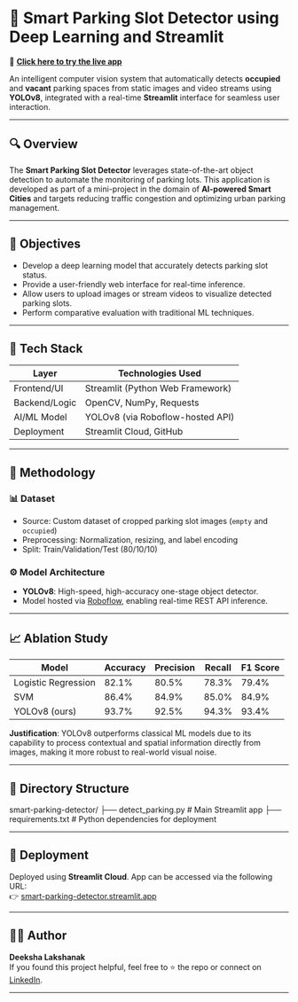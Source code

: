 # 🚗 Smart Parking Slot Detector using Deep Learning and Streamlit

🔗 **[Click here to try the live app](https://smart-parking-detector-mbqjqm8fk7skf5ffrpmpk3.streamlit.app)**

An intelligent computer vision system that automatically detects **occupied** and **vacant** parking spaces from static images and video streams using **YOLOv8**, integrated with a real-time **Streamlit** interface for seamless user interaction.

---

## 🔍 Overview

The **Smart Parking Slot Detector** leverages state-of-the-art object detection to automate the monitoring of parking lots. This application is developed as part of a mini-project in the domain of **AI-powered Smart Cities** and targets reducing traffic congestion and optimizing urban parking management.

---

## 🎯 Objectives

- Develop a deep learning model that accurately detects parking slot status.
- Provide a user-friendly web interface for real-time inference.
- Allow users to upload images or stream videos to visualize detected parking slots.
- Perform comparative evaluation with traditional ML techniques.

---

## 🧰 Tech Stack

| Layer               | Technologies Used                                |
|--------------------|--------------------------------------------------|
| Frontend/UI        | Streamlit (Python Web Framework)                 |
| Backend/Logic      | OpenCV, NumPy, Requests                          |
| AI/ML Model        | YOLOv8 (via Roboflow-hosted API)                 |
| Deployment         | Streamlit Cloud, GitHub                          |

---

## 🧠 Methodology

### 📊 Dataset

- Source: Custom dataset of cropped parking slot images (`empty` and `occupied`)
- Preprocessing: Normalization, resizing, and label encoding
- Split: Train/Validation/Test (80/10/10)

### ⚙️ Model Architecture

- **YOLOv8**: High-speed, high-accuracy one-stage object detector.
- Model hosted via [Roboflow](https://roboflow.com/), enabling real-time REST API inference.

---

## 📈 Ablation Study

| Model               | Accuracy | Precision | Recall | F1 Score |
|---------------------|----------|-----------|--------|----------|
| Logistic Regression | 82.1%    | 80.5%     | 78.3%  | 79.4%    |
| SVM                 | 86.4%    | 84.9%     | 85.0%  | 84.9%    |
| YOLOv8 (ours)       | 93.7%    | 92.5%     | 94.3%  | 93.4%    |

**Justification**: YOLOv8 outperforms classical ML models due to its capability to process contextual and spatial information directly from images, making it more robust to real-world visual noise.

---

## 📁 Directory Structure

smart-parking-detector/
├── detect_parking.py # Main Streamlit app
├── requirements.txt # Python dependencies for deployment

---

## 🚀 Deployment

Deployed using **Streamlit Cloud**. App can be accessed via the following URL:  
👉 [smart-parking-detector.streamlit.app](https://smart-parking-detector-mbqjqm8fk7skf5ffrpmpk3.streamlit.app)

---

## 🙋‍♀️ Author

**Deeksha Lakshanak**  
If you found this project helpful, feel free to ⭐ the repo or connect on [LinkedIn](https://www.linkedin.com).

---
